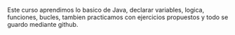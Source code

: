 Este curso aprendimos lo basico de Java,
declarar variables, logica, funciones,
bucles, tambien practicamos con ejercicios propuestos y todo se guardo mediante github.
